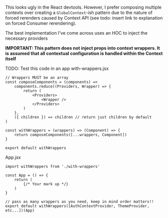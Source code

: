 This looks ugly in the React devtools. However, I prefer composing multiple contexts over creating a `GlobalContext`-ish pattern due to the nature of forced rerenders caused by Context API (see todo: insert link to explanation on forced Consumer rerendering).

The best implementation I've come across uses an HOC to inject the necessary providers

**IMPORTANT: This pattern does not inject props into context wrappers. It is assumed that all contextual configuration is handled within the Context itself**

TODO: Test this code in an app
with-wrappers.jsx
```
// Wrappers MUST be an array
const composeComponents = (components) => 
	components.reduce((Providers, Wrapper) => {
		return (
			<Providers>
				<Wrapper />
			</Providers>
		)
	}, 
	({ children }) => children // return just children by default
)

const withWrappers = (wrappers) => (Component) => {
	return composeComponents([...wrappers, Component])
}

export default withWrappers
```

App.jsx
```
import withWrappers from './with-wrappers'

const App = () => {
	return (
		{/* Your mark up */}
	)
}

// pass as many wrappers as you need, keep in mind order matters!!
export default withWrappers([AuthContextProvider, ThemeProvider, etc...])(App)
```


